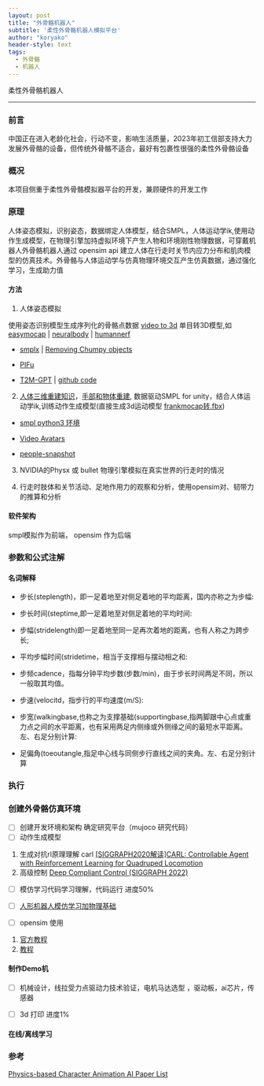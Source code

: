 ```yaml
---
layout: post
title: "外骨骼机器人"
subtitle: '柔性外骨骼机器人模拟平台'
author: "koryako"
header-style: text
tags:
  - 外骨骼
  - 机器人
---
```


柔性外骨骼机器人

---

### 前言
  中国正在进入老龄化社会，行动不变，影响生活质量，2023年初工信部支持大力发展外骨骼的设备，但传统外骨骼不适合，最好有包裹性很强的柔性外骨骼设备

### 概况
本项目侧重于柔性外骨骼模拟器平台的开发，兼顾硬件的开发工作

### 原理


人体姿态模拟，识别姿态，数据绑定人体模型，结合SMPL，人体运动学ik,使用动作生成模型，在物理引擎加持虚拟环境下产生人物和环境刚性物理数据，可穿戴机器人外骨骼机器人通过 opensim api 建立人体在行走时关节内应力分布和肌肉模型的仿真技术。外骨骼与人体运动学与仿真物理环境交互产生仿真数据，通过强化学习，生成助力值



#### 方法
1. 人体姿态模拟

使用姿态识别模型生成序列化的骨骼点数据 [video to 3d](https://github.com/HW140701/VideoTo3dPoseAndBvh)
单目转3D模型,如
[easymocap](https://chingswy.github.io/easymocap-public-doc/) | [neuralbody](https://github.com/zju3dv/neuralbody) | [humannerf](https://github.com/chungyiweng/humannerf)
- [smplx](https://github.com/vchoutas/smplxb) | [Removing Chumpy objects](https://github.com/vchoutas/smplx/tree/main/tools)
- [PIFu](https://github.com/shunsukesaito/PIFu)

- [T2M-GPT](https://mael-zys.github.io/T2M-GPT/) | [github code](https://github.com/Mael-zys/T2M-GPT)


2. [人体三维重建知识](https://blog.csdn.net/qq_34296627/article/details/103158923)，[手部和物体重建](https://www.163.com/dy/article/F4JEEBF10511DPVD.html), 数据驱动SMPL for unity，结合人体运动学ik,训练动作生成模型(直接生成3d运动模型 [frankmocap转.fbx](https://blog.csdn.net/weixin_43955293/article/details/124670725))

- [smpl python3 环境  ](https://www.cnblogs.com/GoldenSheep/p/17004860.html)

- [Video Avatars](https://github.com/thmoa/videoavatars)

- [people-snapshot](https://graphics.tu-bs.de/people-snapshot)

3. NVIDIA的Physx  或 bullet 物理引擎模拟在真实世界的行走时的情况

4. 行走时肢体和关节活动、足地作用力的观察和分析，使用opensim对、韧带力的推算和分析

#### 软件架构
 smpl模拟作为前端，  opensim 作为后端


### 参数和公式注解

####  名词解释
- 步长(steplength)，即一足着地至对侧足着地的平均距离，国内亦称之为步幅:

- 步长时间(steptime,即一足着地至对侧足着地的平均时间:
 
- 步幅(stridelength)即一足着地至同一足再次着地的距离，也有人称之为跨步长;

- 平均步幅时间(stridetime，相当于支撑相与摆动相之和:

- 步频cadence，指每分钟平均步数(步数/min)，由于步长时间两足不同，所以一般取其均值。

- 步速(velocitd，指步行的平均速度(m/S):
 
- 步宽(walkingbase,也称之为支撑基础(supportingbase,指两脚跟中心点或重力点之间的水平距离，也有采用两足内侧缘或外侧缘之间的最短水平距离。左、右足分别计算:

- 足偏角(toeoutangle,指足中心线与同侧步行直线之间的夹角。左、右足分别计算

 

### 执行




### 创建外骨骼仿真环境 
- [ ] 创建开发环境和架构 确定研究平台（mujoco 研究代码）
- [ ] 动作生成模型
1.  生成对抗rl原理理解 carl [[SIGGRAPH2020解读]CARL: Controllable Agent with Reinforcement Learning for Quadruped Locomotion](https://zhuanlan.zhihu.com/p/430317619)
2. 高级控制 [Deep Compliant Control (SIGGRAPH 2022)](https://zhuanlan.zhihu.com/p/543420158)
- [ ] 模仿学习代码学习理解，代码运行 进度50%
- [ ] [人形机器人模仿学习加物理基础](https://zhuanlan.zhihu.com/p/412024945)
- [ ] opensim 使用


1.  [官方教程](https://simtk-confluence.stanford.edu:8443/display/OpenSim/Simulation-Based+Design+to+Reduce+Metabolic+Cost#SimulationBasedDesigntoReduceMetabolicCost-References)
2.  [教程](https://blog.csdn.net/lrm15659833890/article/details/78046605)




 
####  制作Demo机
 
- [ ]  机械设计，线拉受力点驱动力技术验证，电机马达选型 ，驱动板，ai芯片，传感器
- [ ]  3d 打印 进度1%
 
 
####  在线/离线学习
 
### 参考
 
[Physics-based Character Animation AI Paper List](https://zhuanlan.zhihu.com/p/509528335)


  